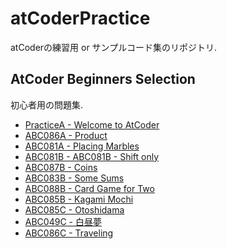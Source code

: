 # atCoderPractice
atCoderの練習用 or サンプルコード集のリポジトリ.

## AtCoder Beginners Selection

初心者用の問題集.

- [PracticeA - Welcome to AtCoder](https://atcoder.jp/contests/abs/tasks/practice_1)
- [ABC086A - Product](https://atcoder.jp/contests/abs/tasks/abc086_a)
- [ABC081A - Placing Marbles](https://atcoder.jp/contests/abs/tasks/abc081_a)
- [ABC081B - ABC081B - Shift only ](https://atcoder.jp/contests/abs/tasks/abc081_b)
- [ABC087B - Coins](https://atcoder.jp/contests/abs/tasks/abc087_b)
- [ABC083B - Some Sums](https://atcoder.jp/contests/abs/tasks/abc083_b)
- [ABC088B - Card Game for Two](https://atcoder.jp/contests/abs/tasks/abc088_b)
- [ABC085B - Kagami Mochi](https://atcoder.jp/contests/abs/tasks/abc085_b)
- [ABC085C - Otoshidama](https://atcoder.jp/contests/abs/tasks/abc085_c)
- [ABC049C - 白昼夢](https://atcoder.jp/contests/abs/tasks/arc065_a)
- [ABC086C - Traveling](https://atcoder.jp/contests/abs/tasks/arc089_a)

